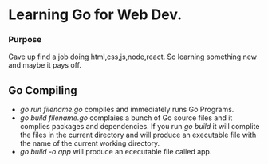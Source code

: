 # Learning Go for Web Dev.
### Purpose
Gave up find a job doing html,css,js,node,react. So learning something new and maybe it pays off.

## Go Compiling
- *go run filename.go* compiles and immediately runs Go Programs.
- *go build filename.go* complaies a bunch of Go source files and it complies packages and dependencies. If you run *go build* it will complite the files in the current directory and will produce an executable file with the name of the current working directory.
- *go build -o app* will produce an ececutable file called app.